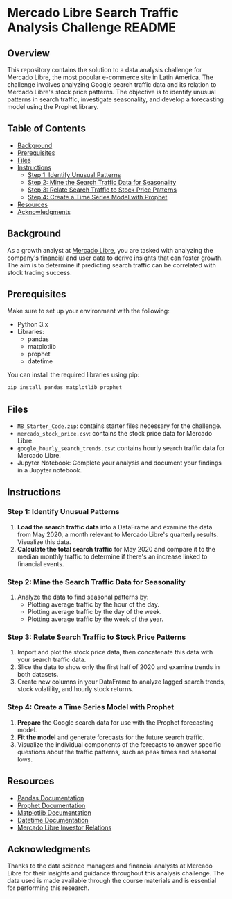# Mercado Libre Search Traffic Analysis Challenge README

## Overview

This repository contains the solution to a data analysis challenge for Mercado Libre, the most popular e-commerce site in Latin America. The challenge involves analyzing Google search traffic data and its relation to Mercado Libre's stock price patterns. The objective is to identify unusual patterns in search traffic, investigate seasonality, and develop a forecasting model using the Prophet library.

## Table of Contents

- [Background](#background)
- [Prerequisites](#prerequisites)
- [Files](#files)
- [Instructions](#instructions)
  - [Step 1: Identify Unusual Patterns](#step-1-identify-unusual-patterns)
  - [Step 2: Mine the Search Traffic Data for Seasonality](#step-2-mine-the-search-traffic-data-for-seasonality)
  - [Step 3: Relate Search Traffic to Stock Price Patterns](#step-3-relate-search-traffic-to-stock-price-patterns)
  - [Step 4: Create a Time Series Model with Prophet](#step-4-create-a-time-series-model-with-prophet)
- [Resources](#resources)
- [Acknowledgments](#acknowledgments)

## Background

As a growth analyst at [Mercado Libre](http://investor.mercadolibre.com/about-us), you are tasked with analyzing the company's financial and user data to derive insights that can foster growth. The aim is to determine if predicting search traffic can be correlated with stock trading success.

## Prerequisites

Make sure to set up your environment with the following:

- Python 3.x
- Libraries:
  - pandas
  - matplotlib
  - prophet
  - datetime

You can install the required libraries using pip:

```bash
pip install pandas matplotlib prophet
```

## Files

- `M8_Starter_Code.zip`: contains starter files necessary for the challenge.
- `mercado_stock_price.csv`: contains the stock price data for Mercado Libre.
- `google_hourly_search_trends.csv`: contains hourly search traffic data for Mercado Libre.
- Jupyter Notebook: Complete your analysis and document your findings in a Jupyter notebook.

## Instructions

### Step 1: Identify Unusual Patterns

1. **Load the search traffic data** into a DataFrame and examine the data from May 2020, a month relevant to Mercado Libre's quarterly results. Visualize this data.
2. **Calculate the total search traffic** for May 2020 and compare it to the median monthly traffic to determine if there's an increase linked to financial events.

### Step 2: Mine the Search Traffic Data for Seasonality

1. Analyze the data to find seasonal patterns by:
   - Plotting average traffic by the hour of the day.
   - Plotting average traffic by the day of the week.
   - Plotting average traffic by the week of the year.

### Step 3: Relate Search Traffic to Stock Price Patterns

1. Import and plot the stock price data, then concatenate this data with your search traffic data.
2. Slice the data to show only the first half of 2020 and examine trends in both datasets.
3. Create new columns in your DataFrame to analyze lagged search trends, stock volatility, and hourly stock returns.

### Step 4: Create a Time Series Model with Prophet

1. **Prepare** the Google search data for use with the Prophet forecasting model.
2. **Fit the model** and generate forecasts for the future search traffic.
3. Visualize the individual components of the forecasts to answer specific questions about the traffic patterns, such as peak times and seasonal lows.

## Resources

- [Pandas Documentation](https://pandas.pydata.org/pandas-docs/stable/)
- [Prophet Documentation](https://facebook.github.io/prophet/docs/quick_start.html)
- [Matplotlib Documentation](https://matplotlib.org/stable/contents.html)
- [Datetime Documentation](https://docs.python.org/3/library/datetime.html)
- [Mercado Libre Investor Relations](http://investor.mercadolibre.com/about-us)

## Acknowledgments

Thanks to the data science managers and financial analysts at Mercado Libre for their insights and guidance throughout this analysis challenge. The data used is made available through the course materials and is essential for performing this research.
